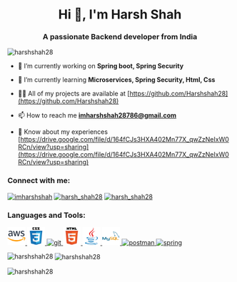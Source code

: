 <h1 align="center">Hi 👋, I'm Harsh Shah</h1>
<h3 align="center">A passionate Backend developer from India</h3>

<p align="left"> <img src="https://komarev.com/ghpvc/?username=harshshah28&label=Profile%20views&color=0e75b6&style=flat" alt="harshshah28" /> </p>

- 🔭 I’m currently working on **Spring boot, Spring Security**

- 🌱 I’m currently learning **Microservices, Spring Security, Html, Css**

- 👨‍💻 All of my projects are available at [https://github.com/Harshshah28](https://github.com/Harshshah28)

- 📫 How to reach me **imharshshah28786@gmail.com**

- 📄 Know about my experiences [https://drive.google.com/file/d/164fCJs3HXA402Mn77X_qwZzNeIxW0RCn/view?usp=sharing](https://drive.google.com/file/d/164fCJs3HXA402Mn77X_qwZzNeIxW0RCn/view?usp=sharing)

<h3 align="left">Connect with me:</h3>
<p align="left">
<a href="https://linkedin.com/in/imharshshah" target="blank"><img align="center" src="https://raw.githubusercontent.com/rahuldkjain/github-profile-readme-generator/master/src/images/icons/Social/linked-in-alt.svg" alt="imharshshah" height="30" width="40" /></a>
<a href="https://www.hackerrank.com/harsh_shah28" target="blank"><img align="center" src="https://raw.githubusercontent.com/rahuldkjain/github-profile-readme-generator/master/src/images/icons/Social/hackerrank.svg" alt="harsh_shah28" height="30" width="40" /></a>
<a href="https://www.leetcode.com/harsh_shah28" target="blank"><img align="center" src="https://raw.githubusercontent.com/rahuldkjain/github-profile-readme-generator/master/src/images/icons/Social/leet-code.svg" alt="harsh_shah28" height="30" width="40" /></a>
</p>

<h3 align="left">Languages and Tools:</h3>
<p align="left"> <a href="https://aws.amazon.com" target="_blank" rel="noreferrer"> <img src="https://raw.githubusercontent.com/devicons/devicon/master/icons/amazonwebservices/amazonwebservices-original-wordmark.svg" alt="aws" width="40" height="40"/> </a> <a href="https://www.w3schools.com/css/" target="_blank" rel="noreferrer"> <img src="https://raw.githubusercontent.com/devicons/devicon/master/icons/css3/css3-original-wordmark.svg" alt="css3" width="40" height="40"/> </a> <a href="https://git-scm.com/" target="_blank" rel="noreferrer"> <img src="https://www.vectorlogo.zone/logos/git-scm/git-scm-icon.svg" alt="git" width="40" height="40"/> </a> <a href="https://www.w3.org/html/" target="_blank" rel="noreferrer"> <img src="https://raw.githubusercontent.com/devicons/devicon/master/icons/html5/html5-original-wordmark.svg" alt="html5" width="40" height="40"/> </a> <a href="https://www.java.com" target="_blank" rel="noreferrer"> <img src="https://raw.githubusercontent.com/devicons/devicon/master/icons/java/java-original.svg" alt="java" width="40" height="40"/> </a> <a href="https://www.mysql.com/" target="_blank" rel="noreferrer"> <img src="https://raw.githubusercontent.com/devicons/devicon/master/icons/mysql/mysql-original-wordmark.svg" alt="mysql" width="40" height="40"/> </a> <a href="https://postman.com" target="_blank" rel="noreferrer"> <img src="https://www.vectorlogo.zone/logos/getpostman/getpostman-icon.svg" alt="postman" width="40" height="40"/> </a> <a href="https://spring.io/" target="_blank" rel="noreferrer"> <img src="https://www.vectorlogo.zone/logos/springio/springio-icon.svg" alt="spring" width="40" height="40"/> </a> </p>

<p><img align="left" src="https://github-readme-stats.vercel.app/api/top-langs?username=harshshah28&show_icons=true&locale=en&layout=compact" alt="harshshah28" /></p>

<p>&nbsp;<img align="center" src="https://github-readme-stats.vercel.app/api?username=harshshah28&show_icons=true&locale=en" alt="harshshah28" /></p>

<p><img align="center" src="https://github-readme-streak-stats.herokuapp.com/?user=harshshah28&" alt="harshshah28" /></p>

